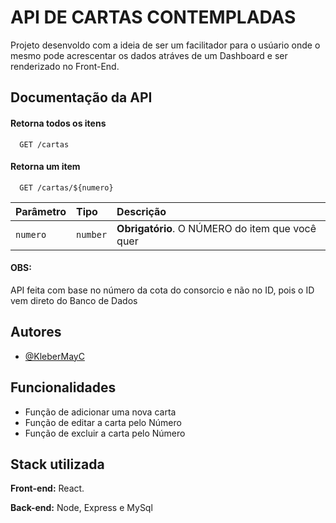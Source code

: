
# API DE CARTAS CONTEMPLADAS

Projeto desenvoldo com a ideia de ser um facilitador para o usúario onde o mesmo pode acrescentar os dados atráves de um Dashboard e ser renderizado no Front-End.


## Documentação da API

#### Retorna todos os itens

```http
  GET /cartas
```


#### Retorna um item

```http
  GET /cartas/${numero}
```

| Parâmetro   | Tipo       | Descrição                                   |
| :---------- | :--------- | :------------------------------------------ |
| `numero`      | `number` | **Obrigatório**. O NÚMERO do item que você quer |

#### OBS:

API feita com base no número da cota do consorcio e não no ID, pois o ID vem direto do Banco de Dados


## Autores

- [@KleberMayC](https://www.github.com/KleberMayC)


## Funcionalidades

- Função de adicionar uma nova carta
- Função de editar a carta pelo Número 
- Função de excluir a carta pelo Número



## Stack utilizada

**Front-end:** React.

**Back-end:** Node, Express e MySql

